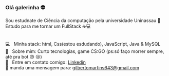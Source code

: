 ### Olá galerinha 👽
Sou estudnate de Ciência da computação pela universidade Uninassau 😬
Estudo para me tornar um FullStack ☕:computer:

 <br/> :computer: &nbsp; Minha stack: html, Css(estou esdudando), JavaScript, Java & MySQL
 <br/> 💬  &nbsp; Sobre mim: Curto tecnologias, game CS:GO (ps:só faço morrer sempre, até pra bot 😓 :cry:)
 <br/> :email: &nbsp; Entre em contato comigo: [Linkedin](https://www.linkedin.com/in/gilberto-martins-7a363219a/)
 <br/> :e-mail: manda uma mensagem para: gilbertomartins643@gmail.com


<!--
**Gilberto-Martins/Gilberto-Martins** is a ✨ _special_ ✨ repository because its `README.md` (this file) appears on your GitHub profile.
